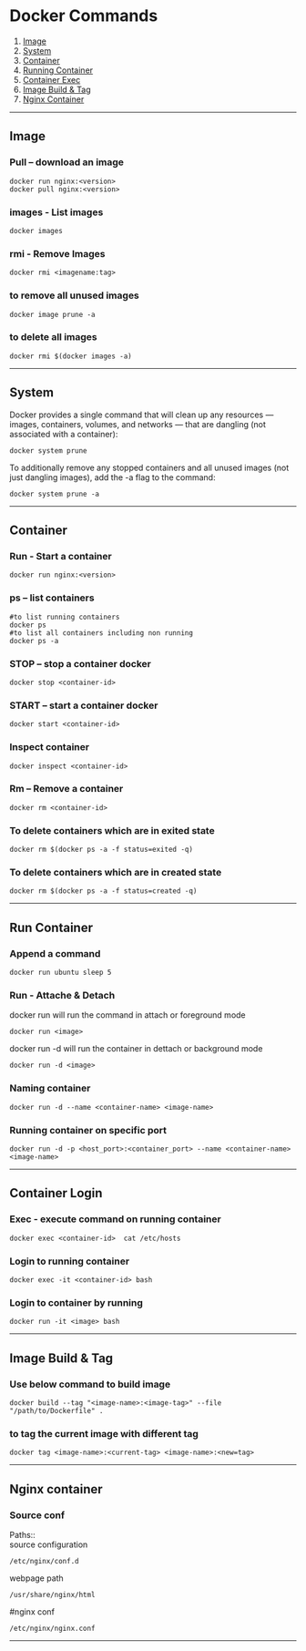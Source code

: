 # Docker Commands  
1. [ Image ](#image)  
2. [ System ](#system)
2. [ Container ](#container)
3. [ Running Container ](#run)
4. [ Container Exec ](#exec)
5. [ Image Build & Tag ](#build)
6. [ Nginx Container ](#nginx)

---  
<a name="image"></a>
## Image  

### Pull – download an image  
```
docker run nginx:<version>   
docker pull nginx:<version>   
```

### images - List images  
```
docker images
```  

### rmi - Remove Images  
```
docker rmi <imagename:tag>
```  

### to remove all unused images  
```
docker image prune -a
```

### to delete all images  
```
docker rmi $(docker images -a)  
```

---
<a name="system"></a>  
## System  
Docker provides a single command that will clean up any resources — images, containers, volumes, and networks — that are dangling (not associated with a container):  
```
docker system prune
```

To additionally remove any stopped containers and all unused images (not just dangling images), add the -a flag to the command:
```
docker system prune -a
```

---  
<a name="container"></a>
## Container  

### Run - Start a container  
```
docker run nginx:<version>
```  

### ps – list containers  
```
#to list running containers  
docker ps  
#to list all containers including non running  
docker ps -a
```  

### STOP – stop a container docker  
```
docker stop <container-id> 
```  

### START – start a container docker  
```
docker start <container-id> 
```  

### Inspect container  
```
docker inspect <container-id>
```

### Rm – Remove a container  
```
docker rm <container-id>
``` 

### To delete containers which are in exited state  
```
docker rm $(docker ps -a -f status=exited -q)
```  

### To delete containers which are in created state  
```
docker rm $(docker ps -a -f status=created -q)
```

---
<a name="run"></a>
## Run Container
### Append a command  
```
docker run ubuntu sleep 5
```  

### Run - Attache & Detach  
docker run will run the command in attach or foreground mode  
```
docker run <image> 
```

docker run -d will run the container in dettach or background mode  
```
docker run -d <image>
```

### Naming container
```
docker run -d --name <container-name> <image-name>  
```

### Running container on specific port  
```
docker run -d -p <host_port>:<container_port> --name <container-name> <image-name>  
```

---  

<a name="exec"></a>
## Container Login  

### Exec - execute command on running container  
```
docker exec <container-id>  cat /etc/hosts  
```  

### Login to running container  
```
docker exec -it <container-id> bash  
```  

### Login to container  by running  
```
docker run -it <image> bash  
```

---  

<a name="build"></a>
## Image Build & Tag  

### Use below command to build image  
```
docker build --tag "<image-name>:<image-tag>" --file "/path/to/Dockerfile" .
```

### to tag the current image with different tag  
```
docker tag <image-name>:<current-tag> <image-name>:<new=tag>
```

---

<a name="nginx"></a>
## Nginx  container

### Source conf  
Paths::  
source configuration  
```
/etc/nginx/conf.d  
```
webpage path  
```
/usr/share/nginx/html  
```


#nginx conf  
```
/etc/nginx/nginx.conf  
```

---
